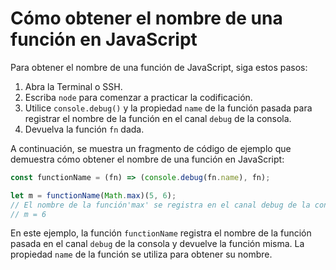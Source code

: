 # Cómo obtener el nombre de una función en JavaScript

Para obtener el nombre de una función de JavaScript, siga estos pasos:

1. Abra la Terminal o SSH.
2. Escriba `node` para comenzar a practicar la codificación.
3. Utilice `console.debug()` y la propiedad `name` de la función pasada para registrar el nombre de la función en el canal `debug` de la consola.
4. Devuelva la función `fn` dada.

A continuación, se muestra un fragmento de código de ejemplo que demuestra cómo obtener el nombre de una función en JavaScript:

```js
const functionName = (fn) => (console.debug(fn.name), fn);

let m = functionName(Math.max)(5, 6);
// El nombre de la función'max' se registra en el canal debug de la consola.
// m = 6
```

En este ejemplo, la función `functionName` registra el nombre de la función pasada en el canal `debug` de la consola y devuelve la función misma. La propiedad `name` de la función se utiliza para obtener su nombre.

